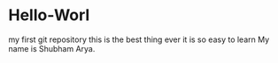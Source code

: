 # Hello-Worl
my first git repository
this is the best thing ever 
it is so easy to learn 
My name is Shubham Arya.

